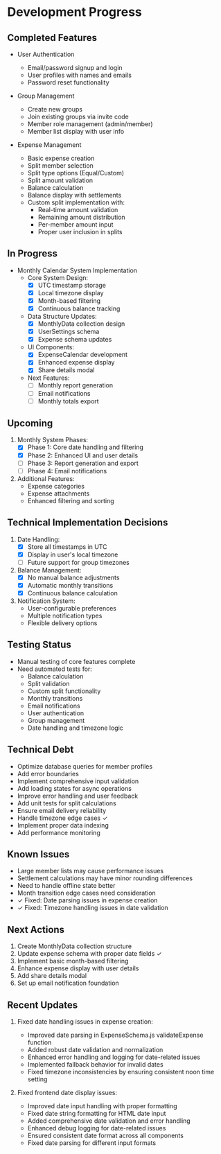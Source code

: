 # Development Progress

## Completed Features
- User Authentication
  - Email/password signup and login
  - User profiles with names and emails
  - Password reset functionality

- Group Management
  - Create new groups
  - Join existing groups via invite code
  - Member role management (admin/member)
  - Member list display with user info

- Expense Management
  - Basic expense creation
  - Split member selection
  - Split type options (Equal/Custom)
  - Split amount validation
  - Balance calculation
  - Balance display with settlements
  - Custom split implementation with:
    - Real-time amount validation
    - Remaining amount distribution
    - Per-member amount input
    - Proper user inclusion in splits

## In Progress
- Monthly Calendar System Implementation
  - Core System Design:
    - [x] UTC timestamp storage
    - [x] Local timezone display
    - [x] Month-based filtering
    - [x] Continuous balance tracking
  - Data Structure Updates:
    - [x] MonthlyData collection design
    - [x] UserSettings schema
    - [x] Expense schema updates
  - UI Components:
    - [x] ExpenseCalendar development
    - [x] Enhanced expense display
    - [x] Share details modal
  - Next Features:
    - [ ] Monthly report generation
    - [ ] Email notifications
    - [ ] Monthly totals export

## Upcoming
1. Monthly System Phases:
   - [x] Phase 1: Core date handling and filtering
   - [x] Phase 2: Enhanced UI and user details
   - [ ] Phase 3: Report generation and export
   - [ ] Phase 4: Email notifications

2. Additional Features:
   - Expense categories
   - Expense attachments
   - Enhanced filtering and sorting

## Technical Implementation Decisions
1. Date Handling:
   - [x] Store all timestamps in UTC
   - [x] Display in user's local timezone
   - [ ] Future support for group timezones

2. Balance Management:
   - [x] No manual balance adjustments
   - [x] Automatic monthly transitions
   - [x] Continuous balance calculation

3. Notification System:
   - User-configurable preferences
   - Multiple notification types
   - Flexible delivery options

## Testing Status
- Manual testing of core features complete
- Need automated tests for:
  - Balance calculation
  - Split validation
  - Custom split functionality
  - Monthly transitions
  - Email notifications
  - User authentication
  - Group management
  - Date handling and timezone logic

## Technical Debt
- Optimize database queries for member profiles
- Add error boundaries
- Implement comprehensive input validation
- Add loading states for async operations
- Improve error handling and user feedback
- Add unit tests for split calculations
- Ensure email delivery reliability
- Handle timezone edge cases ✓
- Implement proper data indexing
- Add performance monitoring

## Known Issues
- Large member lists may cause performance issues
- Settlement calculations may have minor rounding differences
- Need to handle offline state better
- Month transition edge cases need consideration
- ✓ Fixed: Date parsing issues in expense creation
- ✓ Fixed: Timezone handling issues in date validation

## Next Actions
1. Create MonthlyData collection structure
2. Update expense schema with proper date fields ✓
3. Implement basic month-based filtering
4. Enhance expense display with user details
5. Add share details modal
6. Set up email notification foundation

## Recent Updates
1. Fixed date handling issues in expense creation:
   - Improved date parsing in ExpenseSchema.js validateExpense function
   - Added robust date validation and normalization
   - Enhanced error handling and logging for date-related issues
   - Implemented fallback behavior for invalid dates
   - Fixed timezone inconsistencies by ensuring consistent noon time setting

2. Fixed frontend date display issues:
   - Improved date input handling with proper formatting
   - Fixed date string formatting for HTML date input
   - Added comprehensive date validation and error handling
   - Enhanced debug logging for date-related issues
   - Ensured consistent date format across all components
   - Fixed date parsing for different input formats 